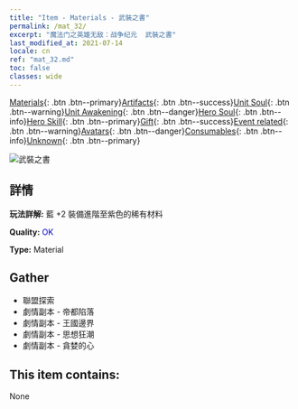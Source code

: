 ```yaml
---
title: "Item - Materials - 武裝之書"
permalink: /mat_32/
excerpt: "魔法门之英雄无敌：战争纪元  武裝之書"
last_modified_at: 2021-07-14
locale: cn
ref: "mat_32.md"
toc: false
classes: wide
---
```

 [Materials](/ItemsCN/){: .btn .btn--primary}[Artifacts](/ItemsCN/Artifacts/){: .btn .btn--success}[Unit Soul](/ItemsCN/UnitSoul/){: .btn .btn--warning}[Unit Awakening](/ItemsCN/UnitAwakening/){: .btn .btn--danger}[Hero Soul](/ItemsCN/HeroSoul/){: .btn .btn--info}[Hero Skill](/ItemsCN/HeroSkill/){: .btn .btn--primary}[Gift](/ItemsCN/Gift/){: .btn .btn--success}[Event related](/ItemsCN/Events/){: .btn .btn--warning}[Avatars](/ItemsCN/Avatars/){: .btn .btn--danger}[Consumables](/ItemsCN/Consumables/){: .btn .btn--info}[Unknown](/ItemsCN/Unknown/){: .btn .btn--primary}

 ![武裝之書](/images/t/i_cailiao_hexin1.png)

## 詳情
 **玩法詳解:** 藍 +2 裝備進階至紫色的稀有材料

 **Quality:** <span style="color: #0000CD">OK</span>

 **Type:** Material

## Gather

*    聯盟探索 
*    劇情副本 - 帝都陷落 
*    劇情副本 - 王國邊界 
*    劇情副本 - 思想狂潮 
*    劇情副本 - 貪婪的心 

## This item contains:

  None

